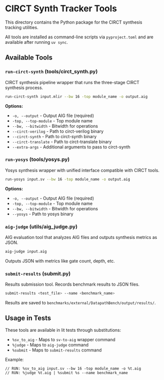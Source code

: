 # CIRCT Synth Tracker Tools

This directory contains the Python package for the CIRCT synthesis tracking utilities.

All tools are installed as command-line scripts via `pyproject.toml` and are available after running `uv sync`.

## Available Tools

### `run-circt-synth` (tools/circt_synth.py)
CIRCT synthesis pipeline wrapper that runs the three-stage CIRCT synthesis process.

```bash
run-circt-synth input.mlir --bw 16 -top module_name -o output.aig
```

**Options:**
- `-o, --output` - Output AIG file (required)
- `-top, --top-module` - Top module name
- `--bw, --bitwidth` - Bitwidth for operations
- `--circt-verilog` - Path to circt-verilog binary
- `--circt-synth` - Path to circt-synth binary
- `--circt-translate` - Path to circt-translate binary
- `--extra-args` - Additional arguments to pass to circt-synth

### `run-yosys` (tools/yosys.py)
Yosys synthesis wrapper with unified interface compatible with CIRCT tools.

```bash
run-yosys input.sv --bw 16 -top module_name -o output.aig
```

**Options:**
- `-o, --output` - Output AIG file (required)
- `-top, --top-module` - Top module name
- `--bw, --bitwidth` - Bitwidth for operations
- `--yosys` - Path to yosys binary

### `aig-judge` (utils/aig_judge.py)
AIG evaluation tool that analyzes AIG files and outputs synthesis metrics as JSON.

```bash
aig-judge input.aig
```

Outputs JSON with metrics like gate count, depth, etc.

### `submit-results` (submit.py)
Results submission tool. Records benchmark results to JSON files.

```bash
submit-results <test_file> --name <benchmark_name>
```

Results are saved to `benchmarks/external/DatapathBench/output/results/`.

## Usage in Tests

These tools are available in lit tests through substitutions:
- `%sv_to_aig` - Maps to `sv-to-aig` wrapper command
- `%judge` - Maps to `aig-judge` command
- `%submit` - Maps to `submit-results` command

Example:
```
// RUN: %sv_to_aig input.sv --bw 16 -top module_name -o %t.aig
// RUN: %judge %t.aig | %submit %s --name benchmark_name
```
